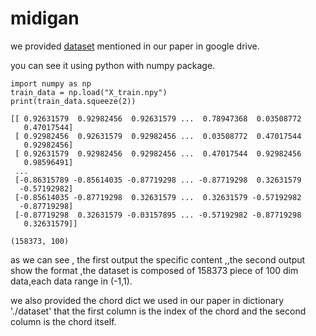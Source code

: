 # midigan
we provided [dataset](https://drive.google.com/file/d/1Oo4e2WgLg2s6xL97jp61GQfPAxR2ElmC/view?usp=sharing)  mentioned in our paper in google drive.

you can see it using python with numpy package.

```
import numpy as np
train_data = np.load("X_train.npy")
print(train_data.squeeze(2))
```

```
[[ 0.92631579  0.92982456  0.92631579 ...  0.78947368  0.03508772
   0.47017544]
 [ 0.92982456  0.92631579  0.92982456 ...  0.03508772  0.47017544
   0.92982456]
 [ 0.92631579  0.92982456  0.92982456 ...  0.47017544  0.92982456
   0.98596491]
 ...
 [-0.86315789 -0.85614035 -0.87719298 ... -0.87719298  0.32631579
  -0.57192982]
 [-0.85614035 -0.87719298  0.32631579 ...  0.32631579 -0.57192982
  -0.87719298]
 [-0.87719298  0.32631579 -0.03157895 ... -0.57192982 -0.87719298
   0.32631579]]
```



```
(158373, 100)
```

as we can see , the first output the specific content ,,the second output show the  format ,the dataset is composed of 158373 piece of 100 dim data,each data range in (-1,1).



we also provided the chord dict we used in our paper in dictionary './dataset'  that the first column is the index of the chord and the second column is the chord itself.

